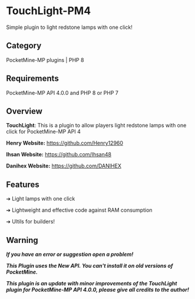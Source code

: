 

# TouchLight-PM4
Simple plugin to light redstone lamps with one click!

## Category

PocketMine-MP plugins | PHP 8

## Requirements

PocketMine-MP API 4.0.0 and PHP 8 or PHP 7

## Overview

**TouchLight**: This is a plugin to allow players light redstone lamps with one click for PocketMine-MP API 4

**Henry Website:** https://github.com/Henry12960

**Ihsan Website:** https://github.com/Ihsan48

**Danihex Website:** https://github.com/DANIHEX

## Features

➔ Light lamps with one click

➔ Lightweight and effective code against RAM consumption

➔ Ultils for builders!

## Warning

***If you have an error or suggestion open a problem!***

***This Plugin uses the New API. You can't install it on old versions of PocketMine.***

***This plugin is an update with minor improvements of the TouchLight plugin for PocketMine-MP API 4.0.0, please give all credits to the author!***
